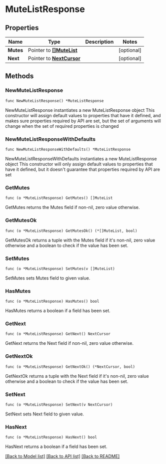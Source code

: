 # MuteListResponse

## Properties

Name | Type | Description | Notes
------------ | ------------- | ------------- | -------------
**Mutes** | Pointer to [**[]MuteList**](MuteList.md) |  | [optional] 
**Next** | Pointer to [**NextCursor**](NextCursor.md) |  | [optional] 

## Methods

### NewMuteListResponse

`func NewMuteListResponse() *MuteListResponse`

NewMuteListResponse instantiates a new MuteListResponse object
This constructor will assign default values to properties that have it defined,
and makes sure properties required by API are set, but the set of arguments
will change when the set of required properties is changed

### NewMuteListResponseWithDefaults

`func NewMuteListResponseWithDefaults() *MuteListResponse`

NewMuteListResponseWithDefaults instantiates a new MuteListResponse object
This constructor will only assign default values to properties that have it defined,
but it doesn't guarantee that properties required by API are set

### GetMutes

`func (o *MuteListResponse) GetMutes() []MuteList`

GetMutes returns the Mutes field if non-nil, zero value otherwise.

### GetMutesOk

`func (o *MuteListResponse) GetMutesOk() (*[]MuteList, bool)`

GetMutesOk returns a tuple with the Mutes field if it's non-nil, zero value otherwise
and a boolean to check if the value has been set.

### SetMutes

`func (o *MuteListResponse) SetMutes(v []MuteList)`

SetMutes sets Mutes field to given value.

### HasMutes

`func (o *MuteListResponse) HasMutes() bool`

HasMutes returns a boolean if a field has been set.

### GetNext

`func (o *MuteListResponse) GetNext() NextCursor`

GetNext returns the Next field if non-nil, zero value otherwise.

### GetNextOk

`func (o *MuteListResponse) GetNextOk() (*NextCursor, bool)`

GetNextOk returns a tuple with the Next field if it's non-nil, zero value otherwise
and a boolean to check if the value has been set.

### SetNext

`func (o *MuteListResponse) SetNext(v NextCursor)`

SetNext sets Next field to given value.

### HasNext

`func (o *MuteListResponse) HasNext() bool`

HasNext returns a boolean if a field has been set.


[[Back to Model list]](../README.md#documentation-for-models) [[Back to API list]](../README.md#documentation-for-api-endpoints) [[Back to README]](../README.md)


